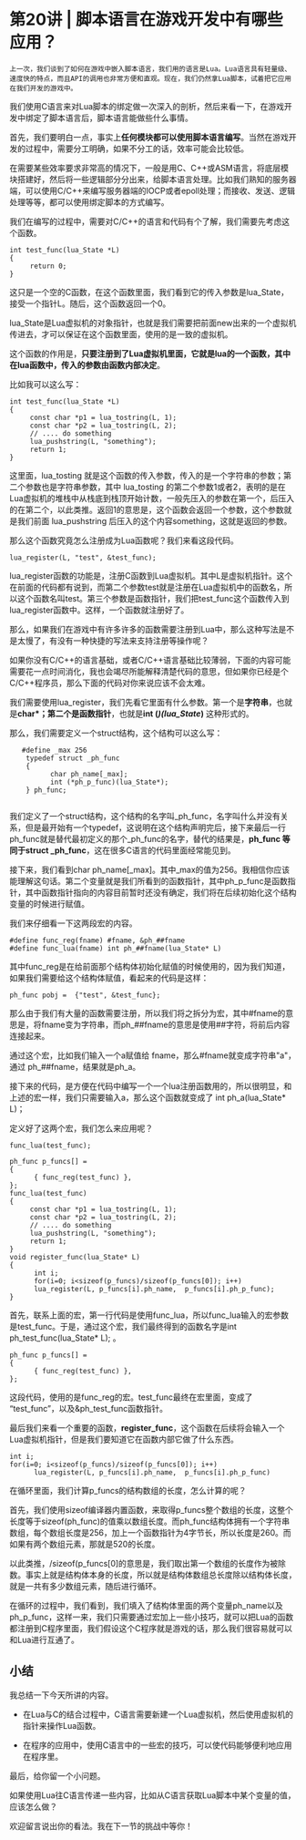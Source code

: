 # 第20讲 | 脚本语言在游戏开发中有哪些应用？

    上一次，我们谈到了如何在游戏中嵌入脚本语言，我们用的语言是Lua。Lua语言具有轻量级、速度快的特点，而且API的调用也非常方便和直观。现在，我们仍然拿Lua脚本，试着把它应用在我们开发的游戏中。

我们使用C语言来对Lua脚本的绑定做一次深入的剖析，然后来看一下，在游戏开发中绑定了脚本语言后，脚本语言能做些什么事情。

首先，我们要明白一点，事实上**任何模块都可以使用脚本语言编写**。当然在游戏开发的过程中，需要分工明确，如果不分工的话，效率可能会比较低。

在需要某些效率要求非常高的情况下，一般是用C、C++或ASM语言，将底层模块搭建好，然后将一些逻辑部分分出来，给脚本语言处理。比如我们熟知的服务器端，可以使用C/C++来编写服务器端的IOCP或者epoll处理；而接收、发送、逻辑处理等等，都可以使用绑定脚本的方式编写。

我们在编写的过程中，需要对C/C++的语言和代码有个了解，我们需要先考虑这个函数。

```
int test_func(lua_State *L)    
{    
     return 0;    
}

```

这只是一个空的C函数，在这个函数里面，我们看到它的传入参数是lua\_State，接受一个指针L。随后，这个函数返回一个0。

lua\_State是Lua虚拟机的对象指针，也就是我们需要把前面new出来的一个虚拟机传进去，才可以保证在这个函数里面，使用的是一致的虚拟机。

这个函数的作用是，**只要注册到了Lua虚拟机里面，它就是lua的一个函数，其中在lua函数中，传入的参数由函数内部决定**。

比如我可以这么写：

```
int test_func(lua_State *L)    
{    
     const char *p1 = lua_tostring(L, 1);    
     const char *p2 = lua_tostring(L, 2);    
     // .... do something    
     lua_pushstring(L, "something");    
     return 1;    
}

```

这里面，lua\_tosting 就是这个函数的传入参数，传入的是一个字符串的参数；第二个参数也是字符串参数，其中 lua\_tosting 的第二个参数1或者2，表明的是在Lua虚拟机的堆栈中从栈底到栈顶开始计数，一般先压入的参数在第一个，后压入的在第二个，以此类推。返回1的意思是，这个函数会返回一个参数，这个参数就是我们前面 lua\_pushstring 后压入的这个内容something，这就是返回的参数。

那么这个函数究竟怎么注册成为Lua函数呢？我们来看这段代码。

```
lua_register(L, "test", &test_func); 

```

lua\_register函数的功能是，注册C函数到Lua虚拟机。其中L是虚拟机指针。这个在前面的代码都有说到，而第二个参数test就是注册在Lua虚拟机中的函数名，所以这个函数名叫test。第三个参数是函数指针，我们把test\_func这个函数传入到lua\_register函数中。这样，一个函数就注册好了。

那么，如果我们在游戏中有许多许多的函数需要注册到Lua中，那么这种写法是不是太慢了，有没有一种快捷的写法来支持注册等操作呢？

如果你没有C/C++的语言基础，或者C/C++语言基础比较薄弱，下面的内容可能需要花一点时间消化，我也会竭尽所能解释清楚代码的意思，但如果你已经是个C/C++程序员，那么下面的代码对你来说应该不会太难。

我们需要使用lua\_register，我们先看它里面有什么参数。第一个是**字符串**，也就是**char\*；**第二个是**函数指针**，也就是**int (_)(lua\_State_)** 这种形式的。

那么，我们需要定义一个struct结构，这个结构可以这么写：

```
   #define _max 256    
    typedef struct _ph_func    
    {    
          char ph_name[_max];    
          int (*ph_p_func)(lua_State*);    
    } ph_func;


```

我们定义了一个struct结构，这个结构的名字叫\_ph\_func，名字叫什么并没有关系，但是最开始有一个typedef，这说明在这个结构声明完后，接下来最后一行ph\_func就是替代最初定义的那个\_ph\_func的名字，替代的结果是，**ph\_func 等同于struct \_ph\_func**，这在很多C语言的代码里面经常能见到。

接下来，我们看到char ph\_name\[\_max\]。其中\_max的值为256。我相信你应该能理解这句话。第二个变量就是我们所看到的函数指针，其中ph\_p\_func是函数指针，其中函数指针指向的内容目前暂时还没有确定，我们将在后续初始化这个结构变量的时候进行赋值。

我们来仔细看一下这两段宏的内容。

```
#define func_reg(fname) #fname, &ph_##fname
#define func_lua(fname) int ph_##fname(lua_State* L)

```

其中func\_reg是在给前面那个结构体初始化赋值的时候使用的，因为我们知道，如果我们需要给这个结构体赋值，看起来的代码是这样：

```
ph_func pobj =  {"test", &test_func};

```

那么由于我们有大量的函数需要注册，所以我们将之拆分为宏，其中#fname的意思是，将fname变为字符串，而ph\_##fname的意思是使用##字符，将前后内容连接起来。

通过这个宏，比如我们输入一个a赋值给 fname，那么#fname就变成字符串"a"，通过 ph\_##fname，结果就是ph\_a。

接下来的代码，是方便在代码中编写一个一个lua注册函数用的，所以很明显，和上述的宏一样，我们只需要输入a，那么这个函数就变成了 int ph\_a(lua\_State\* L)；

定义好了这两个宏，我们怎么来应用呢？

```
func_lua(test_func);
          
ph_func p_funcs[] =    
{    
      { func_reg(test_func) },    
};    
func_lua(test_func)    
{    
     const char *p1 = lua_tostring(L, 1);    
     const char *p2 = lua_tostring(L, 2);    
     // .... do something    
     lua_pushstring(L, "something");    
     return 1;    
}    
void register_func(lua_State* L)    
{    
      int i;    
      for(i=0; i<sizeof(p_funcs)/sizeof(p_funcs[0]); i++)    
      lua_register(L, p_funcs[i].ph_name,  p_funcs[i].ph_p_func);    
}

```

首先，联系上面的宏，第一行代码是使用func\_lua，所以func\_lua输入的宏参数是test\_func。于是，通过这个宏，我们最终得到的函数名字是int ph\_test\_func(lua\_State\* L); 。

```
ph_func p_funcs[] =  
{    
      { func_reg(test_func) },    
};

```

这段代码，使用的是func\_reg的宏。test\_func最终在宏里面，变成了 “test\_func”，以及&ph\_test\_func函数指针。

最后我们来看一个重要的函数，**register\_func**，这个函数在后续将会输入一个Lua虚拟机指针，但是我们要知道它在函数内部它做了什么东西。

```
int i;    
for(i=0; i<sizeof(p_funcs)/sizeof(p_funcs[0]); i++)    
      lua_register(L, p_funcs[i].ph_name,  p_funcs[i].ph_p_func)

```

在循环里面，我们计算p\_funcs的结构数组的长度，怎么计算的呢？

首先，我们使用sizeof编译器内置函数，来取得p\_funcs整个数组的长度，这整个长度等于sizeof(ph\_func)的值乘以数组长度。而ph\_func结构体拥有一个字符串数组，每个数组长度是256，加上一个函数指针为4字节长，所以长度是260。而如果有两个数组元素，那就是520的长度。

以此类推，/sizeof(p\_funcs\[0\]的意思是，我们取出第一个数组的长度作为被除数。事实上就是结构体本身的长度，所以就是结构体数组总长度除以结构体长度，就是一共有多少数组元素，随后进行循环。

在循环的过程中，我们看到，我们填入了结构体里面的两个变量ph\_name以及ph\_p\_func，这样一来，我们只需要通过宏加上一些小技巧，就可以把Lua的函数都注册到C程序里面，我们假设这个C程序就是游戏的话，那么我们很容易就可以和Lua进行互通了。

## 小结

我总结一下今天所讲的内容。

*   在Lua与C的结合过程中，C语言需要新建一个Lua虚拟机，然后使用虚拟机的指针来操作Lua函数。
    
*   在程序的应用中，使用C语言中的一些宏的技巧，可以使代码能够便利地应用在程序里。
    

最后，给你留一个小问题。

如果使用Lua往C语言传递一些内容，比如从C语言获取Lua脚本中某个变量的值，应该怎么做？

欢迎留言说出你的看法。我在下一节的挑战中等你！
    